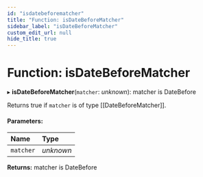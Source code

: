 ```yaml
---
id: "isdatebeforematcher"
title: "Function: isDateBeforeMatcher"
sidebar_label: "isDateBeforeMatcher"
custom_edit_url: null
hide_title: true
---
```


# Function: isDateBeforeMatcher

▸ **isDateBeforeMatcher**(`matcher`: *unknown*): matcher is DateBefore

Returns true if `matcher` is of type [[DateBeforeMatcher]].

#### Parameters:

Name | Type |
:------ | :------ |
`matcher` | *unknown* |

**Returns:** matcher is DateBefore
